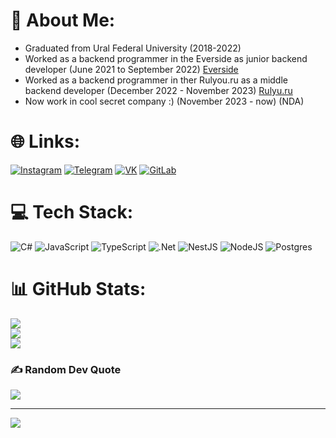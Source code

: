 # 💫 About Me:
- Graduated from Ural Federal University (2018-2022)
- Worked as a backend programmer in the Everside as junior backend developer (June 2021 to September 2022) [Everside](https://everside.tech/)
- Worked as a backend programmer in ther Rulyou.ru as a middle backend developer (December 2022 - November 2023) [Rulyu.ru](https://rulyou.ru/)
- Now work in cool secret company :) (November 2023 - now) (NDA)


# 🌐 Links:
[![Instagram](https://img.shields.io/badge/Instagram-E4405F?style=plastic&logo=instagram&logoColor=white)](https://instagram.com/black_fury7)
[![Telegram](https://img.shields.io/badge/Telegram-2CA5E0?style=plastic&logo=telegram&logoColor=white?logo=Telegram&logoColor=white)](https://t.me/BehappyNow07)
[![VK](https://img.shields.io/badge/ВКонтакте-%232E87FB.svg?&style=plastic&logo=vk&logoColor=white)](https://vk.com/behappynow07)
[![GitLab](https://img.shields.io/badge/GitLab-330F63?style=plastic&logo=gitlab&logoColor=white)](https://gitlab.com/Neozetsu)


# 💻 Tech Stack:
![C#](https://img.shields.io/badge/c%23-%23239120.svg?style=plastic&logo=c-sharp&logoColor=white) ![JavaScript](https://img.shields.io/badge/javascript-%23323330.svg?style=plastic&logo=javascript&logoColor=%23F7DF1E) ![TypeScript](https://img.shields.io/badge/typescript-%23007ACC.svg?style=plastic&logo=typescript&logoColor=white) ![.Net](https://img.shields.io/badge/.NET-5C2D91?style=plastic&logo=.net&logoColor=white) ![NestJS](https://img.shields.io/badge/nestjs-%23E0234E.svg?style=plastic&logo=nestjs&logoColor=white) ![NodeJS](https://img.shields.io/badge/node.js-6DA55F?style=plastic&logo=node.js&logoColor=white) ![Postgres](https://img.shields.io/badge/postgres-%23316192.svg?style=plastic&logo=postgresql&logoColor=white)
# 📊 GitHub Stats:
![](https://github-readme-stats.vercel.app/api?username=Neozetsu&theme=merko&hide_border=false&include_all_commits=true&count_private=false)<br/>
![](https://github-readme-streak-stats.herokuapp.com/?user=Neozetsu&theme=merko&hide_border=false)<br/>
![](https://github-readme-stats.vercel.app/api/top-langs/?username=Neozetsu&theme=merko&hide_border=false&include_all_commits=true&count_private=false&layout=compact)

### ✍️ Random Dev Quote
![](https://quotes-github-readme.vercel.app/api?type=horizontal&theme=dark)

---
[![](https://visitcount.itsvg.in/api?id=Egorka0708&icon=2&color=3)](https://visitcount.itsvg.in)
